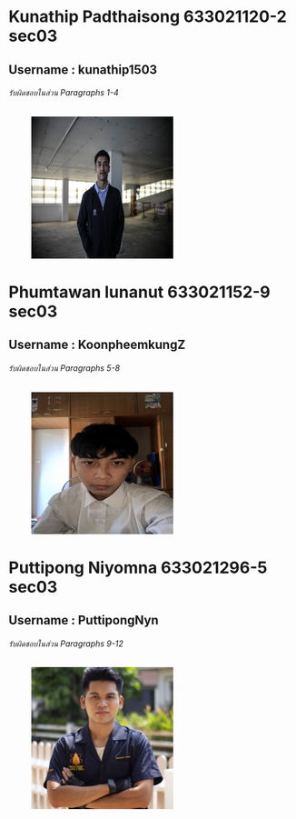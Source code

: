 # Kunathip Padthaisong 633021120-2 sec03
## Username : kunathip1503
###### รับผิดชอบในส่วน Paragraphs 1-4
<figure>
    <img src = "./media/ป๋อ.jpg" width ="250" height="250" >
</figure>

# Phumtawan lunanut 633021152-9 sec03
## Username : KoonpheemkungZ
###### รับผิดชอบในส่วน Paragraphs 5-8
<figure>
    <img src = "./media/ภีม.JPG" width ="250" height="250" >
</figure>

# Puttipong Niyomna 633021296-5 sec03
## Username : PuttipongNyn
###### รับผิดชอบในส่วน Paragraphs 9-12
<figure>
    <img src = "./media/Yuyeen.jpg" width ="250" height="250" >
</figure>